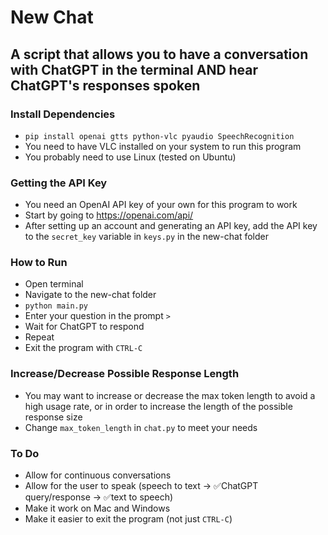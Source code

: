 # New Chat
## A script that allows you to have a conversation with ChatGPT in the terminal AND hear ChatGPT's responses spoken

### Install Dependencies
- `pip install openai gtts python-vlc pyaudio SpeechRecognition`
- You need to have VLC installed on your system to run this program
- You probably need to use Linux (tested on Ubuntu)

### Getting the API Key
- You need an OpenAI API key of your own for this program to work
- Start by going to https://openai.com/api/
- After setting up an account and generating an API key, add the API key to the `secret_key` variable in `keys.py` in the new-chat folder 


### How to Run
- Open terminal
- Navigate to the new-chat folder
- `python main.py`
- Enter your question in the prompt `> `
- Wait for ChatGPT to respond
- Repeat
- Exit the program with `CTRL-C`

### Increase/Decrease Possible Response Length
- You may want to increase or decrease the max token length to avoid a high usage rate, or in order to increase the length of the possible response size
- Change `max_token_length` in `chat.py` to meet your needs

### To Do
- Allow for continuous conversations
- Allow for the user to speak (speech to text -> ✅ChatGPT query/response -> ✅text to speech)
- Make it work on Mac and Windows
- Make it easier to exit the program (not just `CTRL-C`)
